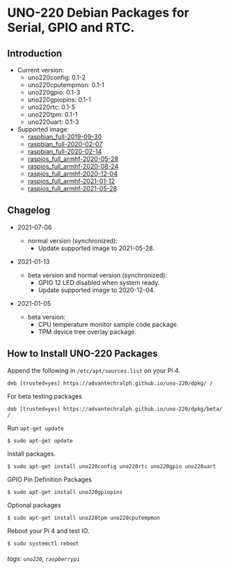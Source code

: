 
# UNO-220 Debian Packages for Serial, GPIO and RTC. 

## Introduction
- Current version: 
    - uno220config: 0.1-2
    - uno220cputempmon: 0.1-1
    - uno220gpio: 0.1-3
    - uno220gpiopins: 0.1-1
    - uno220rtc: 0.1-5
    - uno220tpm: 0.1-1
    - uno220uart: 0.1-3
- Supported image: 
  - [raspbian_full-2019-09-30](http://downloads.raspberrypi.org/raspbian_full/images/raspbian_full-2019-09-30/)
  - [raspbian_full-2020-02-07](http://downloads.raspberrypi.org/raspbian_full/images/raspbian_full-2020-02-07/)
  - [raspbian_full-2020-02-14](http://downloads.raspberrypi.org/raspbian_full/images/raspbian_full-2020-02-14/)
  - [raspios_full_armhf-2020-05-28](http://downloads.raspberrypi.org/raspios_full_armhf/images/raspios_full_armhf-2020-05-28/)
  - [raspios_full_armhf-2020-08-24](http://downloads.raspberrypi.org/raspios_full_armhf/images/raspios_full_armhf-2020-08-24/)
  - [raspios_full_armhf-2020-12-04](http://downloads.raspberrypi.org/raspios_full_armhf/images/raspios_full_armhf-2020-12-04/)
  - [raspios_full_armhf-2021-01-12](http://downloads.raspberrypi.org/raspios_full_armhf/images/raspios_full_armhf-2021-01-12/)
  - [raspios_full_armhf-2021-05-28](http://downloads.raspberrypi.org/raspios_full_armhf/images/raspios_full_armhf-2021-05-28/)


## Chagelog

- 2021-07-06
    - normal version (synchronized): 
        - Update supported image to 2021-05-28. 

- 2021-01-13
    - beta version and normal version (synchronized): 
        - GPIO 12 LED disabled when system ready. 
        - Update supported image to 2020-12-04. 
- 2021-01-05
    - beta version: 
        - CPU temperature monitor sample code package.
        - TPM device tree overlay package. 

## How to Install UNO-220 Packages

Append the following in `/etc/apt/sources.list` on your Pi 4. 

```
deb [trusted=yes] https://advantechralph.github.io/uno-220/dpkg/ /
```

For beta testing packages
```
deb [trusted=yes] https://advantechralph.github.io/uno-220/dpkg/beta/ /
```

Run `apt-get update`

```
$ sudo apt-get update
```

Install packages. 

```
$ sudo apt-get install uno220config uno220rtc uno220gpio uno220uart
```

GPIO Pin Definition Packages

```
$ sudo apt-get install uno220gpiopins
```

Optional packages
```
$ sudo apt-get install uno220tpm uno220cputempmon
```

Reboot your Pi 4 and test IO. 

```
$ sudo systemctl reboot
```

###### tags: `uno220`, `raspberrypi`
